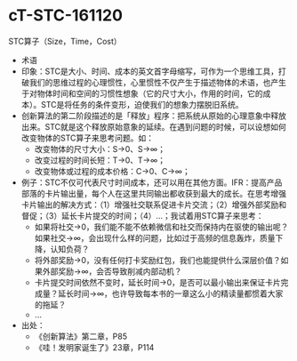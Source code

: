 # cT-STC-161120


STC算子（Size，Time，Cost）

- 术语
- 印象：STC是大小、时间、成本的英文首字母缩写，可作为一个思维工具，打破我们的思维过程的心理惯性，心里惯性不仅产生于描述物体的术语，也产生于对物体时间和空间的习惯性想象（它的尺寸大小，作用的时间，它的成本）。STC是将任务的条件变形，迫使我们的想象力摆脱旧系统。
- 创新算法的第二阶段描述的是「释放」程序：把系统从原始的心理意象中释放出来。STC就是这个释放原始意象的延续。在遇到问题的时候，可以设想如何改变物体的STC算子来思考问题。如：
	- 改变物体的尺寸大小：S->0、S->∞；
	- 改变过程的时间长短：T->0、T->∞；
	- 改变物体或过程的成本价格：C->0、C->∞；
- 例子：STC不仅可代表尺寸时间成本，还可以用在其他方面。IFR：提高产品部落的卡片输出量，每个人在这里共同输出都收获到最大的成长。在思考增强卡片输出的解决方式：（1）增强社交联系促进卡片交流；（2）增强外部奖励和督促；（3）延长卡片提交的时间；（4）...；我试着用STC算子来思考：
	- 如果将社交->0，我们能不能不依赖微信和社交而保持内在驱使的输出呢？如果社交->∞，会出现什么样的问题，比如过于高频的信息轰炸，质量下降，认知负荷？
	- 将外部奖励->0，没有任何打卡奖励红包，我们也能提供什么深层价值？如果外部奖励->∞，会否导致削减内部动机？
	- 卡片提交时间依然不变时，延长时间->0，是否可以最小输出来保证卡片完成量？延长时间->∞，也许导致每本书的一章这么小的精读量都惯着大家的拖延？
	- ...
- 出处：
	- 《创新算法》第二章，P85
	- 《哇！发明家诞生了》23章，P114
